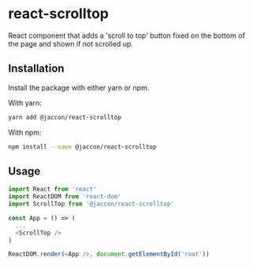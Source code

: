 # react-scrolltop

React component that adds a 'scroll to top' button fixed on the bottom of the page and shown if not scrolled up.


## Installation

Install the package with either yarn or npm.

With yarn:

```sh
yarn add @jaccon/react-scrolltop
```

With npm:

```sh
npm install --save @jaccon/react-scrolltop
```

## Usage

```js
import React from 'react'
import ReactDOM from 'react-dom'
import ScrollTop from '@jaccon/react-scrolltop'

const App = () => (
  ...
  <ScrollTop />
)

ReactDOM.render(<App />, document.getElementById('root'))
```
